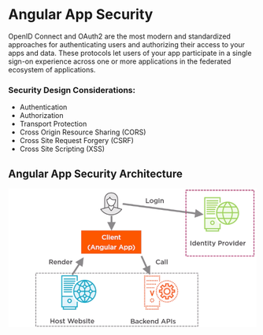 # Angular App Security
OpenID Connect and OAuth2 are the most modern and standardized approaches for authenticating users and authorizing their access to your apps and data. These protocols let users of your app participate in a single sign-on experience across one or more applications in the federated ecosystem of applications.

### Security Design Considerations:
- Authentication
- Authorization
- Transport Protection
- Cross Origin Resource Sharing (CORS)
- Cross Site Request Forgery (CSRF)
- Cross Site Scripting (XSS)

## Angular App Security Architecture
![img text](https://github.com/milindchavan12/Angular/blob/master/Assets/AngularAppSecurityArchitecture.png)